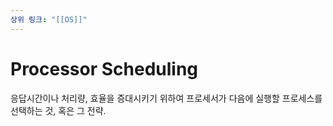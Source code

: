 ```yaml
---
상위 링크: "[[OS]]"
---
```

# Processor Scheduling

응답시간이나 처리량, 효율을 증대시키기 위하여 프로세서가 다음에 실행할 프로세스를 선택하는 것, 혹은 그 전략.
